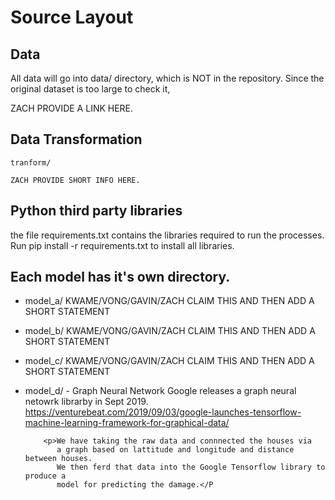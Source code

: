 # Source Layout

## Data
All data will go into data/ directory, which is NOT in the repository. 
Since the original dataset is too large to check it, 


ZACH PROVIDE A LINK HERE.

## Data Transformation
    tranform/
    
    ZACH PROVIDE SHORT INFO HERE.

## Python third party libraries
the file requirements.txt contains the libraries required to run the processes.
Run pip install -r requirements.txt to install all libraries.

## Each model has it's own directory.
  - model_a/
            KWAME/VONG/GAVIN/ZACH CLAIM THIS AND THEN ADD A SHORT STATEMENT
  - model_b/
            KWAME/VONG/GAVIN/ZACH CLAIM THIS AND THEN ADD A SHORT STATEMENT
  - model_c/
            KWAME/VONG/GAVIN/ZACH CLAIM THIS AND THEN ADD A SHORT STATEMENT
  - model_d/
        - Graph Neural Network
            Google releases a graph neural netowrk librarby in Sept 2019.
            https://venturebeat.com/2019/09/03/google-launches-tensorflow-machine-learning-framework-for-graphical-data/
 
            <p>We have taking the raw data and connnected the houses via 
               a graph based on lattitude and longitude and distance between houses.  
               We then ferd that data into the Google Tensorflow library to produce a 
               model for predicting the damage.</P

